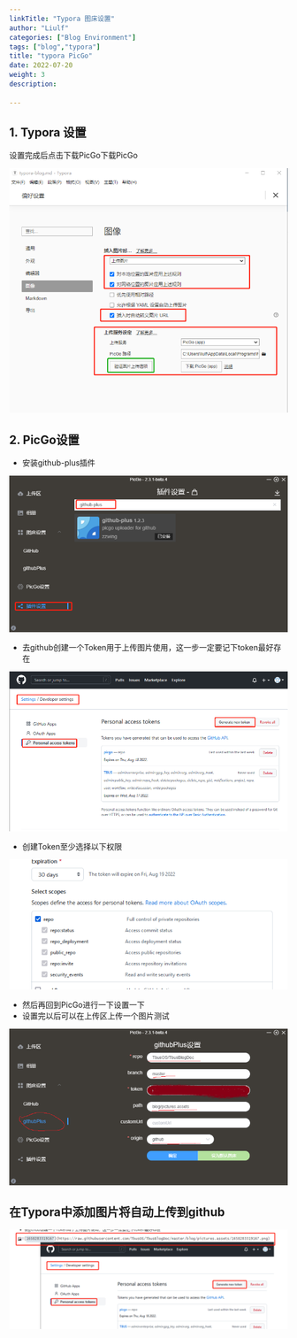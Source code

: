 ```yaml
---
linkTitle: "Typora 图床设置"
author: "Liulf"
categories: ["Blog Environment"]
tags: ["blog","typora"] 
title: "typora PicGo"
date: 2022-07-20
weight: 3
description: 
 
---
```


## 1. Typora 设置

设置完成后点击下载PicGo下载PicGo


![1658280424709](https://raw.githubusercontent.com/gitliulf/picture/main/1658280424709.png)

## 2. PicGo设置

* 安装github-plus插件

![1658283204030](https://raw.githubusercontent.com/TbusOS/TbusBlogDoc/master/blog/pictures.assets/1658283204030.png)

* 去github创建一个Token用于上传图片使用，这一步一定要记下token最好存在

![1658283319167](https://raw.githubusercontent.com/TbusOS/TbusBlogDoc/master/blog/pictures.assets/1658283319167.png)

* 创建Token至少选择以下权限

![](https://raw.githubusercontent.com/TbusOS/TbusBlogDoc/master/blog/pictures.assets/1658283463904.png)

* 然后再回到PicGo进行一下设置一下
* 设置完以后可以在上传区上传一个图片测试

![](https://raw.githubusercontent.com/TbusOS/TbusBlogDoc/master/blog/pictures.assets/1658283059013.png)

## 在Typora中添加图片将自动上传到github

![1658283928561](https://raw.githubusercontent.com/TbusOS/TbusBlogDoc/master/blog/pictures.assets/1658283928561.png)
